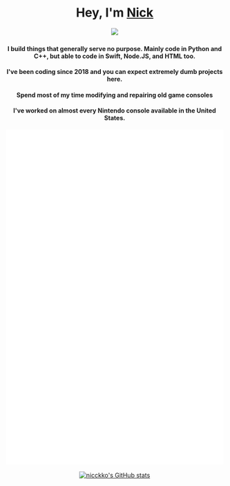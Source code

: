 <head>
<link rel="stylesheet" href="https://fonts.google.com/specimen/Fira+Code">
</head>

<body>
<h1 align="center">Hey, I'm <a href="https://www.nicckko.com">Nick</a></h1>
<p align="center">
  <a href="https://github.com/distray/readme-typing-svg"><img src="https://readme-typing-svg.herokuapp.com?lines=Mechanical-Engineer;Hardware+Hacker;Electrical-Engineer;Software+Developer;Fullstack-Developer;Sim-Racer;&center=true&width=500&height=50"></a>
</p>

<div align="center">
  <h4 > I build things that generally serve no purpose. Mainly code in Python and C++, but able to code in Swift, Node.JS, and HTML too. </h4>
  <h4> I've been coding since 2018 and you can expect extremely dumb projects here. </h4>
  <h4> Spend most of my time modifying and repairing old game consoles </h4>
  <h4> I've worked on almost every Nintendo console available in the United States. </h4>
  
  ![Metric](/github-metrics.svg)
  
  <a href="http://www.github.com/nicckko"><img src="https://github-readme-stats.vercel.app/api?username=nicckko&show_icons=true&theme=merko" alt="nicckko's GitHub stats" /></a>
</div>

</body>
